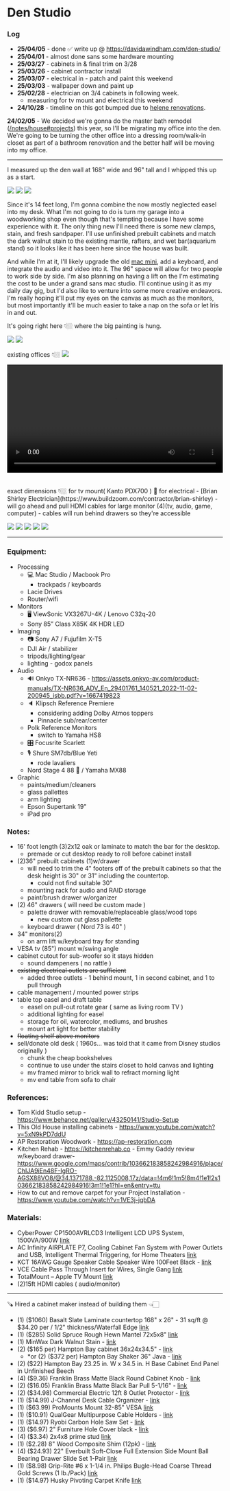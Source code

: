# Den Studio

### Log

- **25/04/05** - done ✅ write up @ https://davidawindham.com/den-studio/
- **25/04/01** - almost done sans some hardware mounting
- **25/03/27** - cabinets in & final trim on 3/28
- **25/03/26** - cabinet contractor install
- **25/03/07** - electrical in - patch and paint this weekend
- **25/03/03** - wallpaper down and paint up
- **25/02/28** - electrician on 3/4 cabinets in following week. 
  - measuring for tv mount and electrical this weekend
- **24/10/28** - timeline on this got bumped due to [helene renovations](/posts/hurricane-helene).



**24/02/05** - We decided we're gonna do the master bath remodel ([/notes/house#projects](/notes/house/)) this year, so I'll be migrating my office into the den. We're going to be turning the other office into a dressing room/walk-in closet as part of a bathroom renovation and the better half will be moving into my office.





---

I measured up the den wall at 168" wide and 96" tall and I whipped this up as a start.

![](/img/art.studio.jpg)
![](/img/studio-desk.jpg)
![](/img/studio-desk-1.jpg)

Since it's 14 feet long, I'm gonna combine the now mostly neglected easel into my desk. What I'm not going to do is turn my garage into a woodworking shop even though that's tempting because I have some experience with it. The only thing new I'll need there is some new clamps, stain, and fresh sandpaper. I'll use unfinished prebuilt cabinets and match the dark walnut stain to the existing mantle, rafters, and wet bar(aquarium stand) so it looks like it has been here since the house was built.

And while I'm at it, I'll likely upgrade the old [mac mini](https://davidawindham.com/mac-mini/), add a keyboard, and integrate the audio and video into it. The 96" space will allow for two people to work side by side. I'm also planning on having a lift on the I'm estimating the cost to be under a grand sans mac studio. I'll continue using it as my daily day gig, but I'd also like to venture into some more creative endeavors. I'm really hoping it'll put my eyes on the canvas as much as the monitors, but most importantly it'll be much easier to take a nap on the sofa or let Iris in and out.

It's going right here 👇🏼 where the big painting is hung.

![](https://davidawindham.com/wp-content/themes/daw/img/studio.jpg)
![](/img/studio-den.jpg)

existing offices 👇🏼 
![](https://davidawindham.com/wp-content/uploads/2021/07/offices.jpg)

<video src="https://davidawindham.com/media/office.mp4" width="100%" controls="controls">
</video>

<div><br/><br/></div>
exact dimensions 👇🏼 for tv mount( Kanto PDX700 ) 🔴 for electrical - [Brian Shirley Electrician](https://www.buildzoom.com/contractor/brian-shirley) - will go ahead and pull HDMI cables for large monitor (4)(tv, audio, game, computer) - cables will run behind drawers so they're accessible

![](/img/glenridge-studio-tv-mount-3.jpg)
![](/img/studio-wiring.png)
![](/img/glenridge-studio-paint.jpg)
![](/img/studio-desk-new.jpg)
![](/img/studio-desk-done.jpg)





---



### Equipment:

- Processing
  - 💻 Mac Studio / Macbook Pro
    - trackpads / keyboards
  - Lacie Drives
  - Router/wifi
- Monitors
  - 🖥️  ViewSonic VX3267U-4K / Lenovo C32q-20
  - Sony 85” Class X85K 4K HDR LED
- Imaging
  - 📷 Sony A7 / Fujufilm X-T5
  - DJI Air / stabilizer
  - tripods/lighting/gear
  - lighting - godox panels
- Audio
  - 🔊 Onkyo TX-NR636 - https://assets.onkyo-av.com/product-manuals/TX-NR636_ADV_En_29401761_140521_2022-11-02-200945_isbb.pdf?v=1667419823
  - 🔈 Klipsch Reference Premiere
    - considering adding Dolby Atmos toppers
    - Pinnacle sub/rear/center
  - Polk Reference Monitors 
      - switch to Yamaha HS8
  - 🎛️ Focusrite Scarlett
  - 🎙️ Shure SM7db/Blue Yeti
    - rode lavaliers
  - Nord Stage 4 88 🎹 / Yamaha MX88
- Graphic
  - paints/medium/cleaners
  - glass pallettes
  - arm lighting
  - Epson Supertank 19"
  - iPad pro


### Notes:

- 16' foot length (3)2x12 oak or laminate to match the bar for the desktop.
  - premade or cut desktop ready to roll before cabinet install
- (2)36" prebuilt cabinets (1)w/drawer
  - will need to trim the 4" footers off of the prebuilt cabinets so that the desk height is 30" or 31" including the countertop.
    - could not find suitable 30"
  - mounting rack for audio and RAID storage
  - paint/brush drawer w/organizer
- (2) 46" drawers ( will need be custom made )
  - palette drawer with removable/replaceable glass/wood tops
    - new custom cut glass pallette
  - keyboard drawer ( Nord 73 is 40" )
- 34" monitors(2)
  - on arm lift w/keyboard tray for standing
- VESA tv (85") mount w/swing angle
- cabinet cutout for sub-woofer so it stays hidden
  - sound dampeners ( no rattle )
- <s>existing electrical outlets are sufficient</s>
   - added three outlets - 1 behind mount, 1 in second cabinet, and 1 to pull through
- cable management / mounted power strips
- table top easel and draft table
  - easel on pull-out rotate gear ( same as living room TV )
  - additional lighting for easel
  - storage for oil, watercolor, mediums, and brushes
  - mount art light for better stability
- <s>floating shelf above monitors</s>
- sell/donate old desk ( 1960s... was told that it came from Disney studios originally )
  - chunk the cheap bookshelves
  - continue to use under the stairs closet to hold canvas and lighting
  - mv framed mirror to brick wall to refract morning light
  - mv end table from sofa to chair



### References:

- Tom Kidd Studio setup - https://www.behance.net/gallery/43250141/Studio-Setup
- This Old House installing cabinets - https://www.youtube.com/watch?v=5xN9kPD7ddU
- AP Restoration Woodwork - https://ap-restoration.com
- Kitchen Rehab - https://kitchenrehab.co - Emmy Gaddy review w/keyboard drawer- https://www.google.com/maps/contrib/103662183858242984916/place/ChIJA9iEn48F-IgRO-AGSX88VO8/@34.1371788,-82.1125008,17z/data=!4m6!1m5!8m4!1e1!2s103662183858242984916!3m1!1e1?hl=en&entry=ttu
- How to cut and remove carpet for your Project Installation - https://www.youtube.com/watch?v=1VE3j-jqbDA


### Materials:

- CyberPower CP1500AVRLCD3 Intelligent LCD UPS System, 1500VA/900W [link](https://www.amazon.com/dp/B0BCMLLSHL)
- AC Infinity AIRPLATE P7, Cooling Cabinet Fan System with Power Outlets and USB, Intelligent Thermal Triggering, for Home Theaters [link](https://www.amazon.com/dp/B0B64LC2VQ)
- KCT 16AWG Gauge Speaker Cable Speaker Wire 100Feet Black - [link](https://www.amazon.com/dp/B06XW3FS7V)
- VCE Cable Pass Through Insert for Wires, Single Gang [link](https://www.amazon.com/dp/B075YD8Y8V)
- TotalMount – Apple TV Mount [link](https://www.amazon.com/dp/B017K17PQ8)
- (2)15ft HDMI cables ( audio/monitor)

---

🪚 Hired a cabinet maker instead of building them 👈🏻

- (1) ($1060) Basalt Slate Laminate countertop 168" x 26" - 31 sq/ft @ $34.20 per / 1/2" thickness/Waterfall Edge [link](https://www.homedepot.com/custom-countertops/countertops/configurator/310171055)
- (1) ($285) Solid Spruce Rough Hewn Mantel 72x5x8" [link](https://www.homedepot.com/p/Solid-Spruce-Rough-Hewn-Mantel-72-in-x-5-in-x-8-in-Fireplace-Shelf-86026-076/313356662)
- (1) MinWax Dark Walnut Stain - [link](https://www.minwax.com/en/wood-stain-color-guide/browse-color-stains/brown/dark-walnut-2716-semi-transparent)
- (2) ($165 per) Hampton Bay cabinet 36x24x34.5" - [link](https://www.homedepot.com/p/Hampton-Bay-36-in-W-x-24-in-D-x-34-5-in-H-Assembled-Base-Kitchen-Cabinet-in-Unfinished-with-Recessed-Panel-KB36-UF/302970327)
  - *or (2) ($372 per) Hampton Bay Shaker 36" Java - [link](https://www.homedepot.com/p/Hampton-Bay-Shaker-36-in-W-x-24-in-D-x-34-5-in-H-Assembled-Base-Kitchen-Cabinet-in-Java-with-Ball-Bearing-Drawer-Glides-KB36-SJM/204310778)
- (2) ($22) Hampton Bay 23.25 in. W x 34.5 in. H Base Cabinet End Panel in Unfinished Beech
- (4) ($9.36) Franklin Brass Matte Black Round Cabinet Knob - [link](https://www.homedepot.com/p/Franklin-Brass-Franklin-Brass-with-Antimicrobial-Properties-Round-Cabinet-Knob-in-Matte-Black-1-3-16-in-30-mm-5-Pack-P29523Z-FBA-B/318338185)
- (2) ($16.05) Franklin Brass Matte Black Bar Pull 5-1/16" - [link](https://www.homedepot.com/p/Franklin-Brass-Franklin-Brass-with-Antimicrobial-Properties-Cabinet-Bar-Pull-in-Matte-Black-3-in-76mm-5-Pack-P29520Z-FBA-B/318338254)
- (2) ($34.98) Commercial Electric 12ft 8 Outlet Protector - [link](https://www.homedepot.com/p/Commercial-Electric-12-ft-Braided-Cord-8-Outlet-Surge-Protector-with-1-USB-and-1-USB-C-Black-YLPT-131B/319526975)
- (1) ($14.99) J-Channel Desk Cable Organizer - [link](https://www.homedepot.com/p/Stalwart-16-in-J-Channel-Desk-Cable-Organizer-in-Black-5-Pack-NNGSR79/311134674)
- (1) ($63.99) ProMounts Mount 32-85" VESA [link](https://www.homedepot.com/p/ProMounts-Large-Full-Motion-TV-Wall-Mount-for-37-in-to-85-in-TVs-OMA6402/315053954)
- (1) ($10.91) QualGear Multipurpose Cable Holders - [link](https://www.homedepot.com/p/QualGear-Multipurpose-Cable-Clips-Holders-Black-10-Pack-CCH-B-10-B/304541378)
- (1) ($14.97) Ryobi Carbon Hole Saw Set - [link](https://www.homedepot.com/p/RYOBI-Carbon-Hole-Saw-Set-5-Piece-A10HS09/204277166)
- (3) ($6.97) 2" Furniture Hole Cover black - [link](https://www.homedepot.com/p/Commercial-Electric-2-in-Furniture-Hole-Cover-Black-2-COVER-BLACK/203717771)
- (4) ($3.34) 2x4x8 prime stud [link](https://www.homedepot.com/p/2-in-x-4-in-x-8-ft-Prime-Stud-058449/312528776)
- (1) ($2.28) 8" Wood Composite Shim (12pk) - [link](https://www.homedepot.com/p/8-in-Wood-Composite-Eco-Shim-12-Bundle-23-2012-32/203485150)
- (4) ($24.93) 22" Everbuilt Soft-Close Full Extension Side Mount Ball Bearing Drawer Slide Set 1-Pair [link](https://www.homedepot.com/p/Everbilt-22-in-Soft-Close-Full-Extension-Side-Mount-Ball-Bearing-Drawer-Slide-Set-1-Pair-2-Pieces-D94222E-ZP-W/302867630)
- (1) ($8.98) Grip-Rite #6 x 1-1/4 in. Philips Bugle-Head Coarse Thread Gold Screws (1 lb./Pack) [link](https://www.homedepot.com/p/Grip-Rite-6-x-1-1-4-in-Philips-Bugle-Head-Coarse-Thread-Gold-Screws-1-lb-Pack-114GS1/100129041)
- (1) ($14.97) Husky Pivoting Carpet Knife [link](https://www.homedepot.com/p/Pivoting-Carpet-Knife-HKY00048/314052521)
